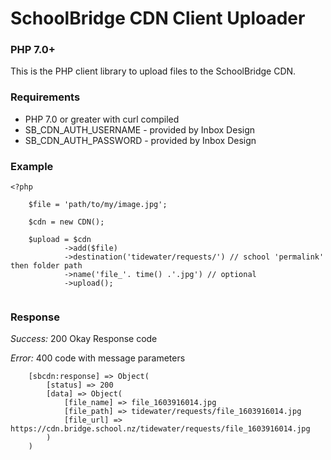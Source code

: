 # SchoolBridge CDN Client Uploader #
### PHP 7.0+ ###

This is the PHP client library to upload files to the SchoolBridge CDN.

### Requirements ###
* PHP 7.0 or greater with curl compiled
* SB_CDN_AUTH_USERNAME - provided by Inbox Design
* SB_CDN_AUTH_PASSWORD - provided by Inbox Design


### Example ###

```
<?php 
	
	$file = 'path/to/my/image.jpg';
	
	$cdn = new CDN();
	
	$upload = $cdn
			->add($file)
			->destination('tidewater/requests/') // school 'permalink' then folder path
			->name('file_'. time() .'.jpg') // optional
			->upload();
	
```
### Response ###

*Success:* 200 Okay Response code

*Error:* 400 code with message parameters


```
	[sbcdn:response] => Object(
		[status] => 200
		[data] => Object(
			[file_name] => file_1603916014.jpg
			[file_path] => tidewater/requests/file_1603916014.jpg
			[file_url] => https://cdn.bridge.school.nz/tidewater/requests/file_1603916014.jpg
		)
	)
```

